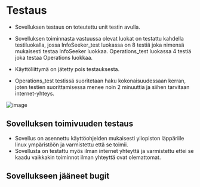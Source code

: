 # Testaus
- Sovelluksen testaus on toteutettu unit testin avulla.

- Sovelluksen toiminnasta vastuussa olevat luokat on testattu kahdella testiluokalla, jossa InfoSeeker_test luokassa on 8 testiä joka nimensä mukaisesti testaa InfoSeeker luokkaa. Operations_test luokassa 4 testiä joka testaa Operations luokkaa.

- Käyttöliittymä on jätetty pois testauksesta.

- Operations_test testissä suoritetaan haku kokonaisuudessaan kerran, joten testien suorittamisessa menee noin 2 minuuttia ja siihen tarvitaan internet-yhteys.
<p>
<p>
  
![image](https://github.com/pakkanep/ot-harjoitustyo/assets/118994720/2d4b407f-86f2-4848-a5bb-10ecbc977d0f)
  
## Sovelluksen toimivuuden testaus
  - Sovellus on asennettu käyttöohjeiden mukaisesti yliopiston läppäriile linux ympäristöön ja varmistettu että se toimii.
  - Sovellusta on testattu myös ilman internet yhteyttä ja varmistettu ettei se kaadu vaikkakin toiminnot ilman yhteyttä ovat olemattomat. 

## Sovellukseen jääneet bugit
  
